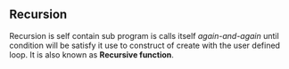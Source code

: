 ## Recursion
Recursion is self contain sub program is calls itself *again-and-again* until condition will be satisfy it use to construct of create with the user defined loop. It is also known as **Recursive function**.